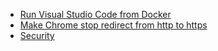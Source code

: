 * [Run Visual Studio Code from Docker](./Run%20Visual%20Studio%20Code%20from%20Docker.md)
* [Make Chrome stop redirect from http to https](./Make%20Chrome%20stop%20redirect%20from%20http%20to%20https.md)
* [Security](./Security.md)
